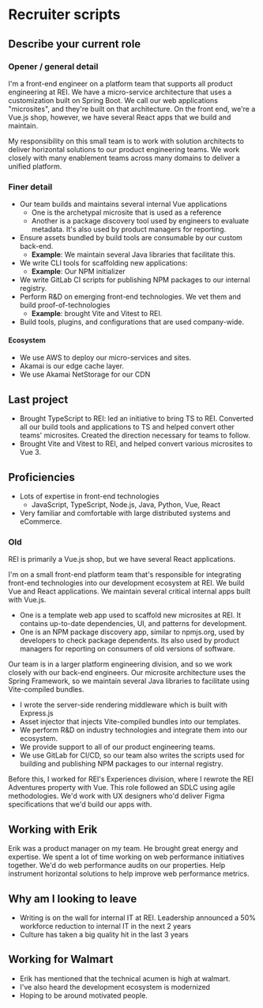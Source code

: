 # Recruiter scripts

## Describe your current role

### Opener / general detail

I'm a front-end engineer on a platform team that supports all product engineering at REI. We have a micro-service architecture that uses a customization built on Spring Boot. We call our web applications "microsites", and they're built on that architecture. On the front end, we're a Vue.js shop, however, we have several React apps that we build and maintain.

My responsibility on this small team is to work with solution architects to deliver horizontal solutions to our product engineering teams. We work closely with many enablement teams across many domains to deliver a unified platform.

### Finer detail

- Our team builds and maintains several internal Vue applications
  - One is the archetypal microsite that is used as a reference
  - Another is a package discovery tool used by engineers to evaluate metadata. It's also used by product managers for reporting.
- Ensure assets bundled by build tools are consumable by our custom back-end.
  - **Example**: We maintain several Java libraries that facilitate this.
- We write CLI tools for scaffolding new applications:
  - **Example**: Our NPM initializer
- We write GitLab CI scripts for publishing NPM packages to our internal registry.
- Perform R&D on emerging front-end technologies. We vet them and build proof-of-technologies
  - **Example**: brought Vite and Vitest to REI.
- Build tools, plugins, and configurations that are used company-wide.

#### Ecosystem

- We use AWS to deploy our micro-services and sites.
- Akamai is our edge cache layer.
- We use Akamai NetStorage for our CDN

## Last project

- Brought TypeScript to REI: led an initiative to bring TS to REI. Converted all our build tools and applications to TS and helped convert other teams' microsites. Created the direction necessary for teams to follow.
- Brought Vite and Vitest to REI, and helped convert various microsites to Vue 3.

## Proficiencies

- Lots of expertise in front-end technologies
  - JavaScript, TypeScript, Node.js, Java, Python, Vue, React
- Very familiar and comfortable with large distributed systems and eCommerce.

### Old

REI is primarily a Vue.js shop, but we have several React applications.

I'm on a small front-end platform team that's responsible for integrating front-end technologies into our development ecosystem at REI. We build Vue and React applications. We maintain several critical internal apps built with Vue.js.

- One is a template web app used to scaffold new microsites at REI. It contains up-to-date dependencies, UI, and patterns for development.
- One is an NPM package discovery app, similar to npmjs.org, used by developers to check package dependents. Its also used by product managers for reporting on consumers of old versions of software.

Our team is in a larger platform engineering division, and so we work closely with our back-end engineers. Our microsite architecture uses the Spring Framework, so we maintain several Java libraries to facilitate using Vite-compiled bundles.

- I wrote the server-side rendering middleware which is built with Express.js
- Asset injector that injects Vite-compiled bundles into our templates.
- We perform R&D on industry technologies and integrate them into our ecosystem.
- We provide support to all of our product engineering teams.
- We use GitLab for CI/CD, so our team also writes the scripts used for building and publishing NPM packages to our internal registry.

Before this, I worked for REI's Experiences division, where I rewrote the REI Adventures property with Vue. This role followed an SDLC using agile methodologies. We'd work with UX designers who'd deliver Figma specifications that we'd build our apps with.

## Working with Erik

Erik was a product manager on my team. He brought great energy and expertise. We spent a lot of time working on web performance initiatives together. We'd do web performance audits on our properties. Help instrument horizontal solutions to help improve web performance metrics.

## Why am I looking to leave

- Writing is on the wall for internal IT at REI. Leadership announced a 50% workforce reduction to internal IT in the next 2 years
- Culture has taken a big quality hit in the last 3 years
<!-- - Looking to join a new team with higher floor -->

## Working for Walmart

- Erik has mentioned that the technical acumen is high at walmart.
- I've also heard the development ecosystem is modernized
- Hoping to be around motivated people.

<!-- ## Interested in Amazon AWS?

- Interested in cloud engineering.
- I've built toy projects with EC2 -->
